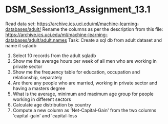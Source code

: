 # DSM_Session13_Assignment_13.1

Read data set: https://archive.ics.uci.edu/ml/machine-learning-databases/adult/
Rename the columns as per the description from this file: https://archive.ics.uci.edu/ml/machine-learning-databases/adult/adult.names
Task: Create a sql db from adult dataset and name it sqladb
1. Select 10 records from the adult sqladb
2. Show me the average hours per week of all men who are working in private sector
3. Show me the frequency table for education, occupation and relationship, separately
4. Are there any people who are married, working in private sector and having a masters degree
5. What is the average, minimum and maximum age group for people working in different sectors
6. Calculate age distribution by country
7. Compute a new column as 'Net-Capital-Gain' from the two columns 'capital-gain' and 'capital-loss
